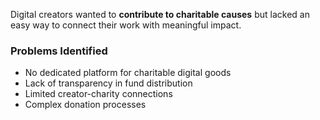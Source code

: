 Digital creators wanted to **contribute to charitable causes** but lacked an easy way to connect their work with meaningful impact.

### Problems Identified
- No dedicated platform for charitable digital goods
- Lack of transparency in fund distribution
- Limited creator-charity connections
- Complex donation processes